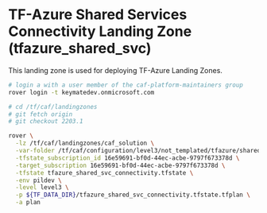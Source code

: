 # TF-Azure Shared Services Connectivity Landing Zone (tfazure_shared_svc)

This landing zone is used for deploying TF-Azure Landing Zones.

```bash
# login a with a user member of the caf-platform-maintainers group
rover login -t keymatedev.onmicrosoft.com

# cd /tf/caf/landingzones
# git fetch origin
# git checkout 2203.1

rover \
  -lz /tf/caf/landingzones/caf_solution \
  -var-folder /tf/caf/configuration/level3/not_templated/tfazure/shared_services/non_prod/connectivity \
  -tfstate_subscription_id 16e59691-bf0d-44ec-acbe-9797f673378d \
  -target_subscription 16e59691-bf0d-44ec-acbe-9797f673378d \
  -tfstate tfazure_shared_svc_connectivity.tfstate \
  -env pildev \
  -level level3 \
  -p ${TF_DATA_DIR}/tfazure_shared_svc_connectivity.tfstate.tfplan \
  -a plan

```

